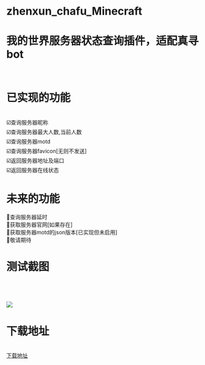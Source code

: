 # zhenxun_chafu_Minecraft
<h1>我的世界服务器状态查询插件，适配真寻bot</h1></br>
<h1>已实现的功能</h1></br>
☑️查询服务器昵称</br>
☑️查询服务器最大人数,当前人数</br>
☑️查询服务器motd</br>
☑️查询服务器favicon[无则不发送]</br>
☑️返回服务器地址及端口</br>
☑️返回服务器在线状态</br>
<h1>未来的功能</h1>
🔳查询服务器延时</br>
🔳获取服务器官网[如果存在]</br>
🔳获取服务器motd的json版本[已实现但未启用]</br>
🔳敬请期待</br>
<h1>测试截图<h1></br>
<img src="https://www.hualigs.cn/image/636b76abaf733.jpg"/</br>
<h1>下载地址</h1></br>
<a href ="https://github.com/YiRanEL/zhenxun_chafu_Minecraft/releases">下载地址</a>
